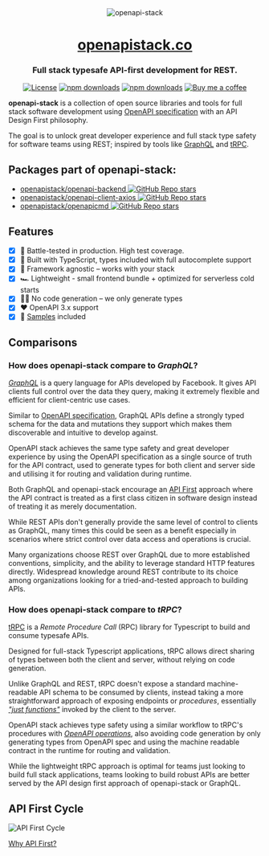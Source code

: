 <div align="center">
<img alt="openapi-stack" src="./static/img/header.png" style="max-width:50rem">
<h1><a href="https://openapistack.co">openapistack.co</a></h1>
<h3>Full stack typesafe API-first development for REST.</h3>

[![License](http://img.shields.io/:license-mit-blue.svg)](https://github.com/openapistack/docs/blob/master/LICENSE)
[![npm downloads](https://img.shields.io/npm/dw/openapi-backend)](https://www.npmjs.com/package/openapi-backend)
[![npm downloads](https://img.shields.io/npm/dw/openapi-client-axios)](https://www.npmjs.com/package/openapi-client-axios)
[![Buy me a coffee](https://img.shields.io/badge/donate-buy%20me%20a%20coffee-orange)](https://buymeacoff.ee/anttiviljami)

</div>

**openapi-stack** is a collection of open source libraries and tools for full stack software development using [OpenAPI specification](https://www.openapis.org/) with an API Design First philosophy.

The goal is to unlock great developer experience and full stack type safety for software teams using REST; inspired by tools like [GraphQL](https://graphql.org/) and [tRPC](https://trpc.io).

## Packages part of openapi-stack:

- [openapistack/openapi-backend ![GitHub Repo stars](https://img.shields.io/github/stars/openapistack/openapi-backend?style=social)](https://github.com/openapistack/openapi-backend)
- [openapistack/openapi-client-axios ![GitHub Repo stars](https://img.shields.io/github/stars/openapistack/openapi-client-axios?style=social)](https://github.com/openapistack/openapi-client-axios)
- [openapistack/openapicmd ![GitHub Repo stars](https://img.shields.io/github/stars/openapistack/openapicmd?style=social)](https://github.com/openapistack/openapicmd)

## Features

- [x] 🚀 Battle-tested in production. High test coverage.
- [x] 🤝 Built with TypeScript, types included with full autocomplete support
- [x] 🥃 Framework agnostic – works with your stack
- [x] 🏎 Lightweight - small frontend bundle + optimized for serverless cold starts
- [x] 🧙‍♂️ No code generation – we only generate types
- [x] ❤️ OpenAPI 3.x support
- [x] 👀 [Samples](https://openapistack.co/docs/examples/boilerplate/) included

## Comparisons

### How does openapi-stack compare to *GraphQL*?

[*GraphQL*](https://graphql.org/) is a query language for APIs developed by Facebook. It gives API clients full control over the data they query, making it extremely flexible and efficient for client-centric use cases.

Similar to [OpenAPI specification](https://www.openapis.org/), GraphQL APIs define a strongly typed schema for the data and mutations they support which makes them discoverable and intuitive to develop against.

OpenAPI stack achieves the same type safety and great developer experience by using the OpenAPI specification as a single source of truth for the API contract, used to generate types for both client and server side and utilising it for routing and validation during runtime.

Both GraphQL and openapi-stack encourage an [API First](https://openapistack.co/docs/api-first/) approach where the API contract is treated as a first class citizen in software design instead of treating it as merely documentation.

While REST APIs don't generally provide the same level of control to clients as GraphQL, many times this could be seen as a benefit especially in scenarios where strict control over data access and operations is crucial.

Many organizations choose REST over GraphQL due to more established conventions, simplicity, and the ability to leverage standard HTTP features directly. Widespread knowledge around REST contribute to its choice among organizations looking for a tried-and-tested approach to building APIs.

### How does openapi-stack compare to *tRPC*?

[tRPC](https://trpc.io/) is a *Remote Procedure Call* (RPC) library for Typescript to build and consume typesafe APIs.

Designed for full-stack Typescript applications, tRPC allows direct sharing of types between both the client and server, without relying on code generation.

Unlike GraphQL and REST, tRPC doesn't expose a standard machine-readable API schema to be consumed by clients, instead taking a more straightforward approach of exposing endpoints or *procedures*, essentially [*"just functions"*](https://trpc.io/docs/concepts#its-just-functions) invoked by the client to the server.

OpenAPI stack achieves type safety using a similar workflow to tRPC's procedures with [*OpenAPI operations*](https://github.com/OAI/OpenAPI-Specification/blob/master/versions/3.0.0.md#operation-object), also avoiding code generation by only generating types from OpenAPI spec and using the machine readable contract in the runtime for routing and validation.

While the lightweight tRPC approach is optimal for teams just looking to build full stack applications, teams looking to build robust APIs are better served by the API design first approach of openapi-stack or GraphQL.

## API First Cycle

![API First Cycle](./static/img/openapi-stack.drawio.png)

[Why API First?](https://openapistack.co/docs/api-first)
